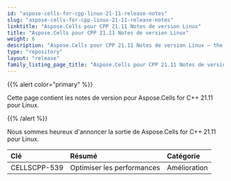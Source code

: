 ```yaml
---
id: "aspose-cells-for-cpp-linux-21-11-release-notes"
slug: "aspose-cells-for-cpp-linux-21-11-release-notes"
linktitle: "Aspose.Cells pour CPP 21.11 Notes de version Linux"
title: "Aspose.Cells pour CPP 21.11 Notes de version Linux"
weight: 6
description: "Aspose.Cells pour CPP 21.11 Notes de version Linux – the latest updates and fixes."
type: "repository"
layout: "release"
family_listing_page_title: "Aspose.Cells pour CPP 21.11 Notes de version Linux"
---
```

{{% alert color="primary" %}}

Cette page contient les notes de version pour Aspose.Cells for C++ 21.11 pour Linux.

{{% /alert %}}

Nous sommes heureux d'annoncer la sortie de Aspose.Cells for C++ 21.11 pour Linux.

|**Clé**|**Résumé**|**Catégorie**|
|:- |:- |:- |
|CELLSCPP-539| Optimiser les performances|Amélioration|
